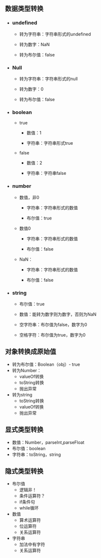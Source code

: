 ## 数据类型转换

* ### undefined

  * 转为字符串：字符串形式的undefined

  * 转为数字：NaN

  * 转为布尔值：false
* ### Null

  * 转为字符串：字符串形式的null

  * 转为数字：0

  * 转为布尔值：false
* ### boolean

  * true

    * 数值：1

    * 字符串：字符串形式true

  * false

    * 数值：2

    * 字符串：字符串false
* ### number

  * 数值，非0

    * 字符串：字符串形式的数值

    * 布尔值：true

  * 数值0

    * 字符串：字符串形式的数值

    * 布尔值：false

  * NaN：

    * 字符串：字符串形式的数值

    * 布尔值：false
* ### string

  * 布尔值：true

  * 数值：能转为数字则为数字，否则为NaN

  * 空字符串：布尔值为false，数字为0

  * 空格字符：布尔值为true，数字为0



## 对象转换成原始值

* 转为布尔值：Boolean（obj）- true
* 转为Number：
  * valueOf转换
  * toString转换
  * 抛出异常
* 转为string
  * toString转换
  * valueOf转换
  * 抛出异常

## 显式类型转换

* 数值：Number，parseInt,parseFloat
* 布尔值：boolean
* 字符串：toString，string

## 隐式类型转换

* 布尔值
  * 逻辑非！
  * 条件运算符？
  * if条件句
  * while循环
* 数值
  * 算术运算符
  * 位运算符
  * 关系运算符
* 字符串
  * 加法中有字符
  * 关系运算符



